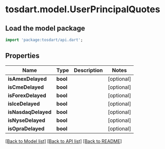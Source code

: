 # tosdart.model.UserPrincipalQuotes

## Load the model package
```dart
import 'package:tosdart/api.dart';
```

## Properties
Name | Type | Description | Notes
------------ | ------------- | ------------- | -------------
**isAmexDelayed** | **bool** |  | [optional] 
**isCmeDelayed** | **bool** |  | [optional] 
**isForexDelayed** | **bool** |  | [optional] 
**isIceDelayed** | **bool** |  | [optional] 
**isNasdaqDelayed** | **bool** |  | [optional] 
**isNyseDelayed** | **bool** |  | [optional] 
**isOpraDelayed** | **bool** |  | [optional] 

[[Back to Model list]](../README.md#documentation-for-models) [[Back to API list]](../README.md#documentation-for-api-endpoints) [[Back to README]](../README.md)


